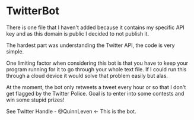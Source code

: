 # TwitterBot
There is one file that I haven't added because it contains my specific API key and as this domain is public I decided to not 
publish it.

The hardest part was understanding the Twitter API, the code is very simple.

One limiting factor when considering this bot is that you have to keep your program running for it to go through your whole text file.
If I could run this through a cloud device it would solve that problem easily but alas.

At the moment, the bot only retweets a tweet every hour or so that I don't get flagged by the Twitter Police.
Goal is to enter into some contests and win some stupid prizes!

See Twitter Handle - @QuinnLeven <- This is the bot.
